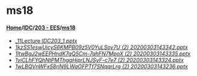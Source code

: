 # ms18
#### [Home](../../..)\/[IDC](../..)\/[203 - EES](..)\/[ms18]()
- [_11Lecture _IDC203_1.pptx_](11Lecture%20_IDC203_1.pptx)
- [_1kzSS1eswUicyS6KMPB09z5V0YuLSov7U (2) 20200303143342.pptx_](1kzSS1eswUicyS6KMPB09z5V0YuLSov7U%20(2)%2020200303143342.pptx)
- [_1ltwBgJ2wEEPHndK7qQ5Cm-7qhFN7MpoX (2) 20200303143335.pptx_](1ltwBgJ2wEEPHndK7qQ5Cm-7qhFN7MpoX%20(2)%2020200303143335.pptx)
- [_1viCLhFYQhNtPMThggHjprLNJSyF-c7e7 (2) 20200303143324.pptx_](1viCLhFYQhNtPMThggHjprLNJSyF-c7e7%20(2)%2020200303143324.pptx)
- [_1wLBQVnWFx58rjN9LWaOFPTf7SNqqrLrg (2) 20200303143236.pptx_](1wLBQVnWFx58rjN9LWaOFPTf7SNqqrLrg%20(2)%2020200303143236.pptx)
